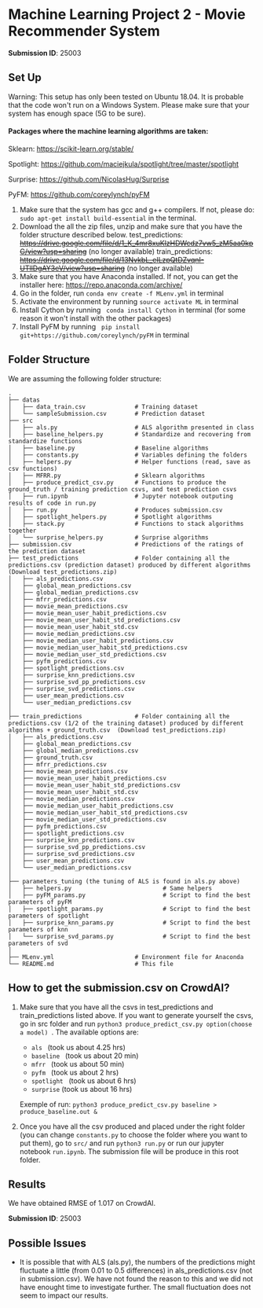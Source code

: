 # Machine Learning Project 2 - Movie Recommender System 

**Submission ID**: 25003

## Set Up

Warning: This setup has only been tested on Ubuntu 18.04. It is probable that the code won't run on a Windows System. Please make sure that your system has enough space (5G to be sure).

#### Packages where the machine learning algorithms are taken:

Sklearn: https://scikit-learn.org/stable/

Spotlight: https://github.com/maciejkula/spotlight/tree/master/spotlight

Surprise: https://github.com/NicolasHug/Surprise

PyFM: https://github.com/coreylynch/pyFM

1. Make sure that the system has gcc and g++ compilers. If not, please do: ``` sudo apt-get install build-essential ``` in the terminal.
2. Download the all the zip files, unzip and make sure that you have the folder structure described below.
    test_predictions: ~~https://drive.google.com/file/d/1_K_4mr8xuKlzHDWcdz7vw5_zM5aa0kpG/view?usp=sharing~~ (no longer available)
    train_predictions: ~~https://drive.google.com/file/d/13NvkbL_eILzpQtDZvqnI-UTllDgAY3eV/view?usp=sharing~~ (no longer available) 
3. Make sure that you have Anaconda installed. If not, you can get the installer here: https://repo.anaconda.com/archive/
4. Go in the folder, run ```conda env create -f MLenv.yml``` in terminal
5. Activate the environment by running ```source activate ML``` in terminal
6. Install Cython by running ``` conda install Cython``` in terminal (for some reason it won't install with the other packages)
7. Install PyFM by running ``` pip install git+https://github.com/coreylynch/pyFM``` in terminal

## Folder Structure

We are assuming the following folder structure:

```
.
├── datas
│   ├── data_train.csv              # Training dataset
│   └── sampleSubmission.csv        # Prediction dataset 
├── src                             
│   ├── als.py                      # ALS algorithm presented in class
│   ├── baseline_helpers.py         # Standardize and recovering from standardize functions
│   ├── baseline.py                 # Baseline algorithms
│   ├── constants.py                # Variables defining the folders
│   ├── helpers.py                  # Helper functions (read, save as csv functions)
│   ├── MFRR.py                     # Sklearn algorithms 
│   ├── produce_predict_csv.py      # Functions to produce the ground_truth / training prediction csvs, and test prediction csvs
│   ├── run.ipynb                   # Jupyter notebook outputing results of code in run.py
│   ├── run.py                      # Produces submission.csv
│   ├── spotlight_helpers.py        # Spotlight algorithms
│   ├── stack.py                    # Functions to stack algorithms together
│   └── surprise_helpers.py         # Surprise algorithms
├── submission.csv                  # Predictions of the ratings of the prediction dataset
├── test_predictions                # Folder containing all the predictions.csv (prediction dataset) produced by different algorithms (Download test_predictions.zip)
│   ├── als_predictions.csv        
│   ├── global_mean_predictions.csv
│   ├── global_median_predictions.csv
│   ├── mfrr_predictions.csv
│   ├── movie_mean_predictions.csv
│   ├── movie_mean_user_habit_predictions.csv
│   ├── movie_mean_user_habit_std_predictions.csv
│   ├── movie_mean_user_habit_std.csv
│   ├── movie_median_predictions.csv
│   ├── movie_median_user_habit_predictions.csv
│   ├── movie_median_user_habit_std_predictions.csv
│   ├── movie_median_user_std_predictions.csv
│   ├── pyfm_predictions.csv
│   ├── spotlight_predictions.csv
│   ├── surprise_knn_predictions.csv
│   ├── surprise_svd_pp_predictions.csv
│   ├── surprise_svd_predictions.csv
│   ├── user_mean_predictions.csv
│   └── user_median_predictions.csv
│  
├── train_predictions               # Folder containing all the predictions.csv (1/2 of the training dataset) produced by different algorithms + ground_truth.csv  (Download test_predictions.zip)
│   ├── als_predictions.csv        
│   ├── global_mean_predictions.csv
│   ├── global_median_predictions.csv
│   ├── ground_truth.csv
│   ├── mfrr_predictions.csv
│   ├── movie_mean_predictions.csv
│   ├── movie_mean_user_habit_predictions.csv
│   ├── movie_mean_user_habit_std_predictions.csv
│   ├── movie_mean_user_habit_std.csv
│   ├── movie_median_predictions.csv
│   ├── movie_median_user_habit_predictions.csv
│   ├── movie_median_user_habit_std_predictions.csv
│   ├── movie_median_user_std_predictions.csv
│   ├── pyfm_predictions.csv
│   ├── spotlight_predictions.csv
│   ├── surprise_knn_predictions.csv
│   ├── surprise_svd_pp_predictions.csv
│   ├── surprise_svd_predictions.csv
│   ├── user_mean_predictions.csv
│   └── user_median_predictions.csv
│  
├── parameters_tuning (the tuning of ALS is found in als.py above)
│   ├── helpers.py                          # Same helpers
│   ├── pyFM_params.py                      # Script to find the best parameters of pyFM
│   ├── spotlight_params.py                 # Script to find the best parameters of spotlight
│   ├── surprise_knn_params.py              # Script to find the best parameters of knn
│   └── surprise_svd_params.py              # Script to find the best parameters of svd 
│
├── MLenv.yml                       # Environment file for Anaconda
└── README.md                       # This file
```

## How to get the submission.csv on CrowdAI?
1. Make sure that you have all the csvs in test_predictions and train_predictions listed above. If you want to generate yourself the csvs, go in src folder and run ```python3 produce_predict_csv.py option(choose a model) ```. 
    The available options are: 

    * ```als ``` (took us about 4.25 hrs) 
    * ```baseline ``` (took us about 20 min)
    * ```mfrr ``` (took us about 50 min)
    * ```pyfm ``` (took us about 2 hrs)
    * ```spotlight ``` (took us about 6 hrs)
    * ```surprise``` (took us about 16 hrs)

    Exemple of run: ```python3 produce_predict_csv.py baseline > produce_baseline.out & ```

2. Once you have all the csv produced and placed under the right folder (you can change ```constants.py``` to choose the folder where you want to put them), go to `src/` and run ```python3 run.py``` or run our jupyter notebook ```run.ipynb```. The submission file will be produce in this root folder.

## Results

We have obtained RMSE of 1.017 on CrowdAI. 

**Submission ID**: 25003

## Possible Issues

* It is possible that with ALS (als.py), the numbers of the predictions might fluctuate a little (from 0.01 to 0.5 differences) in als_predictions.csv (not in submission.csv). We have not found the reason to this and we did not have enought time to investigate further. The small fluctuation does not seem to impact our results.
